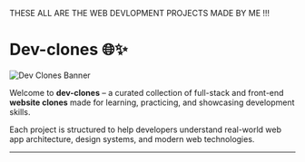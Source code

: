 THESE ALL ARE THE WEB DEVLOPMENT PROJECTS MADE BY ME !!!
# Dev-clones 🌐✨

![Dev Clones Banner](https://via.placeholder.com/1000x300?text=dev-clones+%7C+Build+Real+Apps+Clone+By+Clone)

Welcome to **dev-clones** – a curated collection of full-stack and front-end **website clones** made for learning, practicing, and showcasing development skills.

Each project is structured to help developers understand real-world web app architecture, design systems, and modern web technologies.

---
